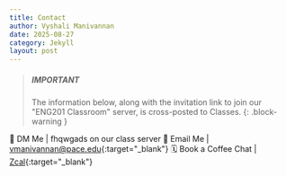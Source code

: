 ```yaml
---
title: Contact
author: Vyshali Manivannan
date: 2025-08-27
category: Jekyll
layout: post
---
```


> ##### IMPORTANT
> The information below, along with the invitation link to join our "ENG201 Classroom"
> server, is cross-posted to Classes.
{: .block-warning }

📲 DM Me | fhqwgads on our class server
📧 Email Me | [vmanivannan@pace.edu](mailto:vmanivannan@pace.edu){:target="_blank"}
🗓️ Book a Coffee Chat | [Zcal](){:target="_blank"}